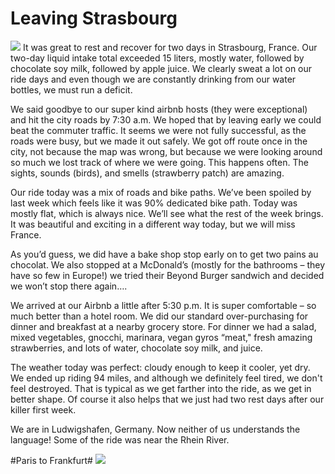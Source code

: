 # Leaving Strasbourg
![](data/88c2ebdf-e570-40dd-bb36-b80042ebaf1a.jpg) 
It was great to rest and recover for two days in Strasbourg, France. Our two-day liquid intake total exceeded 15 liters, mostly water, followed by chocolate soy milk, followed by apple juice. We clearly sweat a lot on our ride days and even though we are constantly drinking from our water bottles, we must run a deficit.

 We said goodbye to our super kind airbnb hosts (they were exceptional) and hit the city roads by 7:30 a.m. We hoped that by leaving early we could beat the commuter traffic. It seems we were not fully successful, as the roads were busy, but we made it out safely. We got off route once in the city, not because the map was wrong, but because we were looking around so much we lost track of where we were going. This happens often. The sights, sounds (birds), and smells (strawberry patch) are amazing.

 Our ride today was a mix of roads and bike paths. We’ve been spoiled by last week which feels like it was 90% dedicated bike path. Today was mostly flat, which is always nice. We’ll see what the rest of the week brings. It was beautiful and exciting in a different way today, but we will miss France.

 As you’d guess, we did have a bake shop stop early on to get two pains au chocolat. We also stopped at a McDonald’s (mostly for the bathrooms – they have so few in Europe!) we tried their Beyond Burger sandwich and decided we won’t stop there again….

 We arrived at our Airbnb a little after 5:30 p.m. It is super comfortable – so much better than a hotel room. We did our standard over-purchasing for dinner and breakfast at a nearby grocery store. For dinner we had a salad, mixed vegetables, gnocchi, marinara, vegan gyros “meat," fresh amazing strawberries, and lots of water, chocolate soy milk, and juice.

 The weather today was perfect: cloudy enough to keep it cooler, yet dry. We ended up riding 94 miles, and although we definitely feel tired, we don't feel destroyed. That is typical as we get farther into the ride, as we get in better shape. Of course it also helps that we just had two rest days after our killer first week.

 We are in Ludwigshafen, Germany. Now neither of us understands the language! Some of the ride was near the Rhein River.


#Paris to Frankfurt#
![](data/88c2ebdf-e570-40dd-bb36-b80042ebaf1a.jpg)
